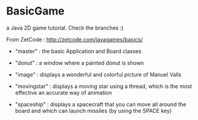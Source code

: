 # BasicGame
a Java 2D game tutorial. Check the branches :)

From ZetCode : http://zetcode.com/javagames/basics/ 

- "master" : the basic Application and Board classes
- "donut" : a window where a painted donut is shown
- "image" : displays a wonderful and colorful picture of Manuel Valls
- "movingstar" : displays a moving star using a thread, which is the most effective an accurate way
  of animation

- "spaceship" : displays a spacecraft that you can move all around the board and which can launch
  missiles (by using the SPACE key)
